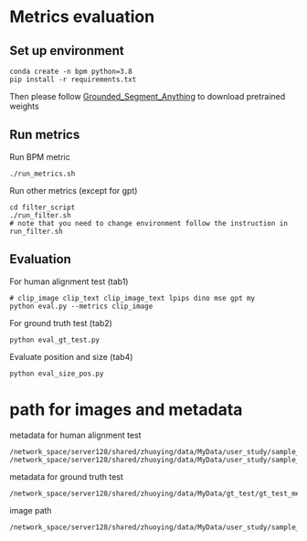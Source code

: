 # Metrics evaluation
## Set up environment
```
conda create -n bpm python=3.8
pip install -r requirements.txt
```
Then please follow [Grounded_Segment_Anything](https://github.com/IDEA-Research/Grounded-Segment-Anything/tree/main?tab=readme-ov-file#running_man-grounded-sam-detect-and-segment-everything-with-text-prompt) to download pretrained weights


## Run metrics
Run BPM metric
```
./run_metrics.sh
```
Run other metrics (except for gpt)
```
cd filter_script
./run_filter.sh
# note that you need to change environment follow the instruction in run_filter.sh
```
## Evaluation
For human alignment test (tab1)
```
# clip_image clip_text clip_image_text lpips dino mse gpt my
python eval.py --metrics clip_image
```
For ground truth test (tab2)
```
python eval_gt_test.py
```
Evaluate position and size (tab4)
```
python eval_size_pos.py
```

# path for images and metadata
metadata for human alignment test
```
/network_space/server128/shared/zhuoying/data/MyData/user_study/sample_test/metadata.json
/network_space/server128/shared/zhuoying/data/MyData/user_study/sample_test/metadata_supp.json
```
metadata for ground truth test
```
/network_space/server128/shared/zhuoying/data/MyData/gt_test/gt_test_metadata.json
```
image path
```
/network_space/server128/shared/zhuoying/data/MyData/user_study/sample_test
```